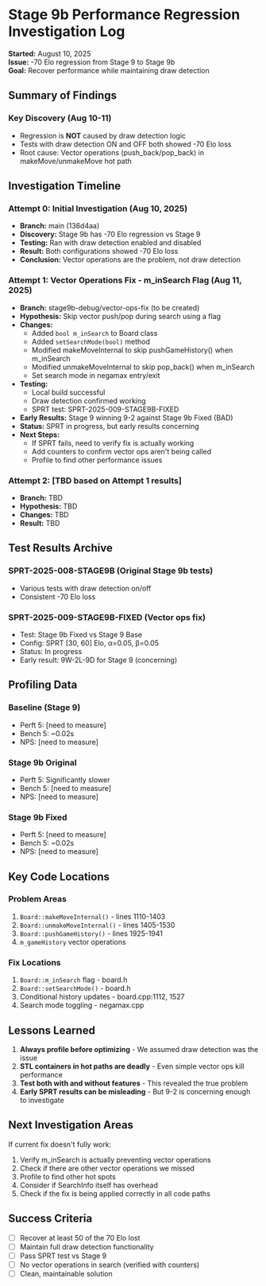 # Stage 9b Performance Regression Investigation Log

**Started:** August 10, 2025  
**Issue:** -70 Elo regression from Stage 9 to Stage 9b  
**Goal:** Recover performance while maintaining draw detection  

## Summary of Findings

### Key Discovery (Aug 10-11)
- Regression is **NOT** caused by draw detection logic
- Tests with draw detection ON and OFF both showed -70 Elo loss
- Root cause: Vector operations (push_back/pop_back) in makeMove/unmakeMove hot path

## Investigation Timeline

### Attempt 0: Initial Investigation (Aug 10, 2025)
- **Branch:** main (136d4aa)
- **Discovery:** Stage 9b has -70 Elo regression vs Stage 9
- **Testing:** Ran with draw detection enabled and disabled
- **Result:** Both configurations showed -70 Elo loss
- **Conclusion:** Vector operations are the problem, not draw detection

### Attempt 1: Vector Operations Fix - m_inSearch Flag (Aug 11, 2025)
- **Branch:** stage9b-debug/vector-ops-fix (to be created)
- **Hypothesis:** Skip vector push/pop during search using a flag
- **Changes:** 
  - Added `bool m_inSearch` to Board class
  - Added `setSearchMode(bool)` method
  - Modified makeMoveInternal to skip pushGameHistory() when m_inSearch
  - Modified unmakeMoveInternal to skip pop_back() when m_inSearch
  - Set search mode in negamax entry/exit
- **Testing:** 
  - Local build successful
  - Draw detection confirmed working
  - SPRT test: SPRT-2025-009-STAGE9B-FIXED
- **Early Results:** Stage 9 winning 9-2 against Stage 9b Fixed (BAD)
- **Status:** SPRT in progress, but early results concerning
- **Next Steps:** 
  - If SPRT fails, need to verify fix is actually working
  - Add counters to confirm vector ops aren't being called
  - Profile to find other performance issues

### Attempt 2: [TBD based on Attempt 1 results]
- **Branch:** TBD
- **Hypothesis:** TBD
- **Changes:** TBD
- **Result:** TBD

## Test Results Archive

### SPRT-2025-008-STAGE9B (Original Stage 9b tests)
- Various tests with draw detection on/off
- Consistent -70 Elo loss

### SPRT-2025-009-STAGE9B-FIXED (Vector ops fix)
- Test: Stage 9b Fixed vs Stage 9 Base
- Config: SPRT [30, 60] Elo, α=0.05, β=0.05
- Status: In progress
- Early result: 9W-2L-9D for Stage 9 (concerning)

## Profiling Data

### Baseline (Stage 9)
- Perft 5: [need to measure]
- Bench 5: ~0.02s
- NPS: [need to measure]

### Stage 9b Original  
- Perft 5: Significantly slower
- Bench 5: [need to measure]
- NPS: [need to measure]

### Stage 9b Fixed
- Perft 5: [need to measure]
- Bench 5: ~0.02s
- NPS: [need to measure]

## Key Code Locations

### Problem Areas
1. `Board::makeMoveInternal()` - lines 1110-1403
2. `Board::unmakeMoveInternal()` - lines 1405-1530  
3. `Board::pushGameHistory()` - lines 1925-1941
4. `m_gameHistory` vector operations

### Fix Locations
1. `Board::m_inSearch` flag - board.h
2. `Board::setSearchMode()` - board.h
3. Conditional history updates - board.cpp:1112, 1527
4. Search mode toggling - negamax.cpp

## Lessons Learned

1. **Always profile before optimizing** - We assumed draw detection was the issue
2. **STL containers in hot paths are deadly** - Even simple vector ops kill performance
3. **Test both with and without features** - This revealed the true problem
4. **Early SPRT results can be misleading** - But 9-2 is concerning enough to investigate

## Next Investigation Areas

If current fix doesn't fully work:
1. Verify m_inSearch is actually preventing vector operations
2. Check if there are other vector operations we missed
3. Profile to find other hot spots
4. Consider if SearchInfo itself has overhead
5. Check if the fix is being applied correctly in all code paths

## Success Criteria

- [ ] Recover at least 50 of the 70 Elo lost
- [ ] Maintain full draw detection functionality  
- [ ] Pass SPRT test vs Stage 9
- [ ] No vector operations in search (verified with counters)
- [ ] Clean, maintainable solution